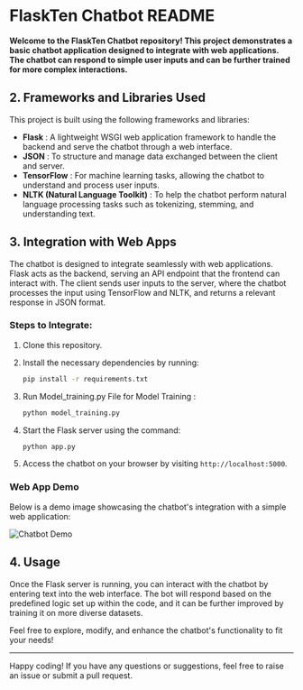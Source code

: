 # FlaskTen Chatbot README

**Welcome to the  FlaskTen Chatbot repository! This project demonstrates a basic chatbot application designed to integrate with web applications. The chatbot can respond to simple user inputs and can be further trained for more complex interactions.**

## 2. Frameworks and Libraries Used

This project is built using the following frameworks and libraries:

- **Flask** : A lightweight WSGI web application framework to handle the backend and serve the chatbot through a web interface.
- **JSON** : To structure and manage data exchanged between the client and server.
- **TensorFlow** : For machine learning tasks, allowing the chatbot to understand and process user inputs.
- **NLTK (Natural Language Toolkit)** : To help the chatbot perform natural language processing tasks such as tokenizing, stemming, and understanding text.

## 3. Integration with Web Apps

The chatbot is designed to integrate seamlessly with web applications. Flask acts as the backend, serving an API endpoint that the frontend can interact with. The client sends user inputs to the server, where the chatbot processes the input using TensorFlow and NLTK, and returns a relevant response in JSON format.

### Steps to Integrate:
1. Clone this repository.
   
2. Install the necessary dependencies by running:
   ```bash
   pip install -r requirements.txt
   ```
3. Run Model_training.py File for Model Training :
   ```bash
   python model_training.py
   ```
4. Start the Flask server using the command:
   ```bash
   python app.py
   ```
5. Access the chatbot on your browser by visiting `http://localhost:5000`.

### Web App Demo

Below is a demo image showcasing the chatbot's integration with a simple web application:

![Chatbot Demo](path/to/your/image)

## 4. Usage

Once the Flask server is running, you can interact with the chatbot by entering text into the web interface. The bot will respond based on the predefined logic set up within the code, and it can be further improved by training it on more diverse datasets.

Feel free to explore, modify, and enhance the chatbot's functionality to fit your needs!

---

Happy coding! If you have any questions or suggestions, feel free to raise an issue or submit a pull request.

